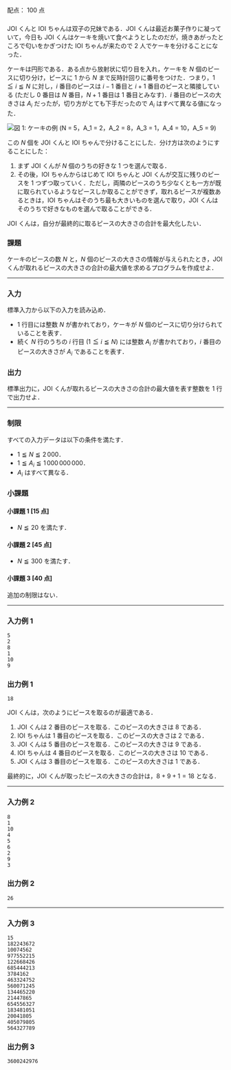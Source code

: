 配点： $100$ 点

###
JOI くんと IOI ちゃんは双子の兄妹である．JOI くんは最近お菓子作りに凝っていて，今日も JOI くんはケーキを焼いて食べようとしたのだが，焼きあがったところで匂いをかぎつけた IOI ちゃんが来たので $2$ 人でケーキを分けることになった．

ケーキは円形である．ある点から放射状に切り目を入れ，ケーキを $N$ 個のピースに切り分け，ピースに $1$ から $N$ まで反時計回りに番号をつけた．つまり，$1 \leqq i \leqq N$ に対し，$i$ 番目のピースは $i - 1$ 番目と $i + 1$ 番目のピースと隣接している (ただし $0$ 番目は $N$ 番目，$N + 1$ 番目は $1$ 番目とみなす)．$i$ 番目のピースの大きさは $A_i$ だったが，切り方がとても下手だったので $A_i$ はすべて異なる値になった．

![図 1: ケーキの例 ($N = 5$，$A_1 = 2$，$A_2 = 8$，$A_3 = 1$，$A_4 = 10$，$A_5 = 9$)](https://img.atcoder.jp/joi2015ho/b-1.png)

この $N$ 個を JOI くんと IOI ちゃんで分けることにした．分け方は次のようにすることにした：

1. まず JOI くんが $N$ 個のうちの好きな $1$ つを選んで取る．
2. その後，IOI ちゃんからはじめて IOI ちゃんと JOI くんが交互に残りのピースを $1$ つずつ取っていく．ただし，両隣のピースのうち少なくとも一方が既に取られているようなピースしか取ることができず，取れるピースが複数あるときは，IOI ちゃんはそのうち最も大きいものを選んで取り，JOI くんはそのうちで好きなものを選んで取ることができる．

JOI くんは，自分が最終的に取るピースの大きさの合計を最大化したい．

### 課題
ケーキのピースの数 $N$ と，$N$ 個のピースの大きさの情報が与えられたとき，JOI くんが取れるピースの大きさの合計の最大値を求めるプログラムを作成せよ．

---

### 入力
標準入力から以下の入力を読み込め．

- $1$ 行目には整数 $N$ が書かれており，ケーキが $N$ 個のピースに切り分けられていることを表す．
- 続く $N$ 行のうちの $i$ 行目 ($1 \leqq i \leqq N$) には整数 $A_i$ が書かれており，$i$ 番目のピースの大きさが $A_i$ であることを表す．

### 出力
標準出力に，JOI くんが取れるピースの大きさの合計の最大値を表す整数を $1$ 行で出力せよ．

---

### 制限
すべての入力データは以下の条件を満たす．

- $1 \leqq N \leqq 2\,000$．
- $1 \leqq A_i \leqq 1\,000\,000\,000$．
- $A_i$ はすべて異なる．

### 小課題
#### 小課題 1 [15 点]
- $N \leqq 20$ を満たす．

#### 小課題 2 [45 点]
- $N \leqq 300$ を満たす．

#### 小課題 3 [40 点]
追加の制限はない．

---

### 入力例 1
~~~
5
2
8
1
10
9
~~~

### 出力例 1
~~~
18
~~~

JOI くんは，次のようにピースを取るのが最適である．

1. JOI くんは $2$ 番目のピースを取る．このピースの大きさは $8$ である．
2. IOI ちゃんは $1$ 番目のピースを取る．このピースの大きさは $2$ である．
3. JOI くんは $5$ 番目のピースを取る．このピースの大きさは $9$ である．
4. IOI ちゃんは $4$ 番目のピースを取る．このピースの大きさは $10$ である．
5. JOI くんは $3$ 番目のピースを取る．このピースの大きさは $1$ である．

最終的に，JOI くんが取ったピースの大きさの合計は，$8 + 9 + 1 = 18$ となる．

---

### 入力例 2
~~~
8
1
10
4
5
6
2
9
3
~~~

### 出力例 2
~~~
26
~~~

---

### 入力例 3
~~~
15
182243672
10074562
977552215
122668426
685444213
3784162
463324752
560071245
134465220
21447865
654556327
183481051
20041805
405079805
564327789
~~~

### 出力例 3
~~~
3600242976
~~~

